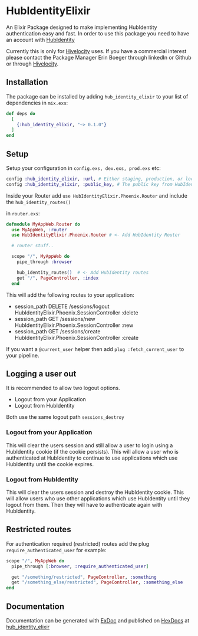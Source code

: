 # HubIdentityElixir

An Elixir Package designed to make implementing HubIdentity authentication easy and fast.
In order to use this package you need to have an account with [HubIdentity](https://stage-identity.hubsynch.com/)

Currently this is only for [Hivelocity](https://www.hivelocity.co.jp/) uses. If you have a
commercial interest please contact the Package Manager Erin Boeger through linkedIn or Github or
through [Hivelocity](https://www.hivelocity.co.jp/contact/).

## Installation

The package can be installed by adding `hub_identity_elixir` to your list of dependencies in `mix.exs`:

```elixir
def deps do
  [
    {:hub_identity_elixir, "~> 0.1.0"}
  ]
end
```
## Setup

Setup your configuration in `config.exs, dev.exs, prod.exs` etc:

```elixir
config :hub_identity_elixir, :url, # Either staging, production, or localhost
config :hub_identity_elixir, :public_key, # The public key from HubIdentity
```

Inside your Router add `use HubIdentityElixir.Phoenix.Router` and include
the `hub_identity_routes()`

in `router.exs`:

```elixir
defmodule MyAppWeb.Router do
  use MyAppWeb, :router
  use HubIdentityElixir.Phoenix.Router # <- Add HubIdentity Router

  # router stuff..

  scope "/", MyAppWeb do
    pipe_through :browser

    hub_identity_routes()  # <- Add HubIdentity routes
    get "/", PageController, :index
  end
```
This will add the following routes to your application:
- session_path  DELETE  /sessions/logout HubIdentityElixir.Phoenix.SessionController :delete
- session_path  GET     /sessions/new    HubIdentityElixir.Phoenix.SessionController :new
- session_path  GET     /sessions/create HubIdentityElixir.Phoenix.SessionController :create

If you want a `@current_user` helper then add `plug :fetch_current_user` to your pipeline.

## Logging a user out
It is recommended to allow two logout options.
- Logout from your Application
- Logout from HubIdentity

Both use the same logout path `sessions_destroy`

### Logout from your Application
This will clear the users session and still allow a user to login using a HubIdentity
cookie (if the cookie persists). This will allow a user who is authenticated at HubIdentity
to continue to use applications which use HubIdentity until the cookie expires.

### Logout from HubIdentity
This will clear the users session and destroy the HubIdentity cookie.
This will allow users who use other applications which use HubIdentity until they logout from them.
Then they will have to authenticate again with HubIdentity.

## Restricted routes

For authentication required (restricted) routes add the plug `require_authenticated_user`
for example:

```elixir
scope "/", MyAppWeb do
  pipe_through [:browser, :require_authenticated_user]

  get "/something/restricted", PageController, :something
  get "/something_else/restricted", PageController, :something_else
end
```

## Documentation

Documentation can be generated with [ExDoc](https://github.com/elixir-lang/ex_doc)
and published on [HexDocs](https://hexdocs.pm) at
[hub_identity_elixir](https://hexdocs.pm/hub_identity_elixir)
